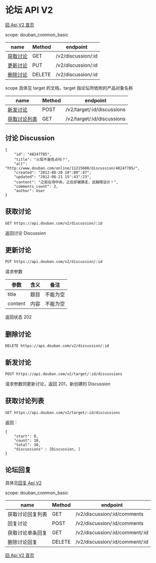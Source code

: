 # 论坛 API V2

[回 Api V2 首页](readme.md)

scope: douban_common_basic

| name                | Method | endpoint           |
| ------------------- | ------ | ------------------ |
| [获取讨论](#get)    | GET    | /v2/discussion/:id |
| [更新讨论](#update) | PUT    | /v2/discussion/:id |
| [删除讨论](#delete) | DELETE | /v2/discussion/:id |

scope 具体见 target 的文档，target 指论坛所依附的产品对象名称

| name                  | Method | endpoint                   |
| --------------------- | ------ | -------------------------- |
| [新发讨论](#new)      | POST   | /v2/target/:id/discussions |
| [获取讨论列表](#list) | GET    | /v2/target/:id/discussions |

## 讨论 Discussion

```
{
    "id": "48247785",
    "title": "火炬不是亮点吗？",
    "alt": "http://www.douban.com/online/11215600/discussion/48247785/",
    "created": "2012-08-20 18":09":47",
    "updated": "2012-08-21 15":43":23",
    "content": "之前在场中央，之后却被挪走，这脑残设计！",
    "comments_count": 2,
    "author": User
}
```

## 获取讨论

```
GET https://api.douban.com/v2/discussion/:id
```

返回讨论 Discussion

## 更新讨论

```
PUT https://api.douban.com/v2/discussion/:id
```

请求参数

| 参数    | 含义 | 备注     |
| ------- | ---- | -------- |
| title   | 题目 | 不能为空 |
| content | 内容 | 不能为空 |

返回状态 202

## 删除讨论

```
DELETE https://api.douban.com/v2/discussion/:id
```

## 新发讨论

```
POST https://api.douban.com/v2/target/:id/discussions
```

请求参数同更新讨论，返回 201，新创建的 Discussion

## 获取讨论列表

```
GET https://api.douban.com/v2/target/:id/discussions
```

返回：

```
{
    "start": 0,
    "count": 10,
    "total": 30,
    "discussions" : [Discussion, ]
}
```

## 论坛回复

具体见[回复 Api V2](comment.md)

scope: douban_common_basic

| name             | Method | endpoint                       |
| ---------------- | ------ | ------------------------------ |
| 获取讨论回复列表 | GET    | /v2/discussion/:id/comments    |
| 回复讨论         | POST   | /v2/discussion/:id/comments    |
| 获取讨论单条回复 | GET    | /v2/discussion/:id/comment/:id |
| 删除讨论回复     | DELETE | /v2/discussion/:id/comment/:id |

[回 Api V2 首页](readme.md)
